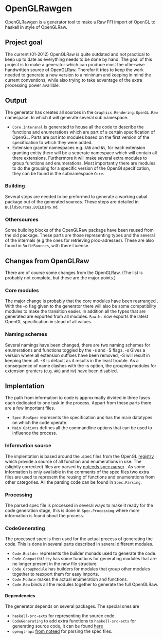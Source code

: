 # OpenGLRawgen

OpenGLRawgen is a generator tool to make a Raw FFI import of OpenGL to
haskell in style of OpenGLRaw.

## Project goal

The current (01-2012) OpenGLRaw is quite outdated and not practical to
keep up to date as everything needs to be done by hand. The goal of this
project is to make a generator which can produce most the otherwise 
handwritten source of OpenGLRaw. Therefor it tries to keep the work
needed to generate a new version to a minimum and keeping in mind the
current conventions, while also trying to take advantage of the extra
processing power availible.

## Output
The generator has creates all sources in the 
`Graphics.Rendering.OpenGL.Raw` namespace. In which it will generate
several sub namespace. 
 * `Core.Interanal` is generated to house all the code to describe the
    functions and enumerations which are part of a certain
    specification of OpenGL. Parts are put into modules based on the 
    first version of the specification to which they were added.
 * Extension granter namespaces e.g. `ARB` and `NV`, for each extension
   granting entity there will be a seperate namespace which will 
   contain all there extensions.
Furthermore it will make several extra modules to group functions and
enumerations. Most importantly there are modules to do the grouping for
a specific version of the OpenGl specification, they can be found in the
subnamespace `Core`.

### Building
Several steps are needed to be preformed to generate a working cabal
package out of the generated sources. These steps are detailed in 
`BuildSources.BUILDING.md`.

### Othersources
Some building blocks of the OpenGLRaw package have been reused from the
old package. These parts are those representing types and the several of
the internals (e.g the ones for retrieving proc-adresses). These are 
also found in `BuildSources`, with there License.

## Changes from OpenGLRaw
There are of course some changes from the OpenGLRaw. (The list is 
probably not complete, but these are the major points.)

### Core modules
The major change is probably that the core modules have been rearranged
. With the -o flag given to the generator there will also be some 
compatibility modules to make the transition easier. In addition all
the types that are generated are exported from all modules. `Raw.hs`
now exports the latest OpenGL specification in stead of all values.

### Naming schemes
Several namings have been changed, there are two naming schemes for 
enumerations and functions toggled by the -s and -S flags. -s Gives a 
version where all extension suffixes have been removed, -S will result
in keeping them all. -S is default as it results in the least trouble.
As a consequence of name clashes with the -s option, the grouping 
modules for extension granters (e.g. `ARB` and `NV`) have been 
disabled.

## Implentation
The path from information to code is approximatly divided in three fases
each dedicated to one task in the process. Appart from these parts there
are a few important files.
 * `Spec.RawSpec` represents the specification and has the main 
    datatypes on which the code operate.
 * `Main.Options` defines all the commandline options that can be used
   to influence the process.

### Information source
The implentation is based around the .spec files from the OpenGL
[registry][] which provide a source of all function and enumerations in
use. The (slightly corrected) files are parsed by [noteeds spec parser][parser]
. As some information is only available in the comments of the spec
files two extra files are used to represent the reusing of functions and
enumerations from other categories. All the parsing code can be found in
`Spec.Parsing`.

[registry]: http://www.opengl.org/registry/#specfiles
[parser]: https://raw.github.com/noteed/opengl-api

### Processing
The parsed spec file is processed in several ways to make it ready for
the code generation stage, this is done in `Spec.Processing` where more
information is found about the process.

### CodeGenerating
The processed spec is then used for the actual process of generating the
code. This is done in several parts described in several different 
modules.
 * `Code.Builder` represents the builder monads used to generate the 
    code.
 * `Code.Compatibility` has some functions for generating modules that
    are no longer present in the new file structure.
 * `Code.GroupModule` has builders for modules that group other modules
    together to reexport them for easy imports.
 * `Code.Module` makes the actual enumeration and functions.
 * `Code.Raw` binds all the modules together to generate the full 
   OpenGLRaw.

#### Dependencies
The generator depends on several packages.
The special ones are
 * `haskell-src-exts` for representing the source code.
 * `CodeGenerating` to add extra functions to `haskell-src-exts` for
    generating source code, it can be found [here][codegen]
 * `opengl-api` [from noteed][parser] for parsing the spec files.

[codegen]:https://github.com/Laar/CodeGenerating
